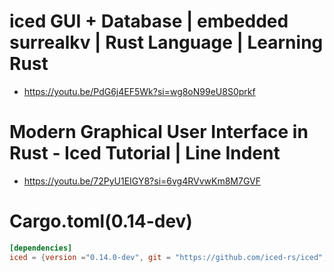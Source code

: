 # iced GUI + Database | embedded surrealkv | Rust Language | Learning Rust
- https://youtu.be/PdG6j4EF5Wk?si=wg8oN99eU8S0prkf

# Modern Graphical User Interface in Rust - Iced Tutorial | Line Indent
- https://youtu.be/72PyU1EIGY8?si=6vg4RVvwKm8M7GVF


# Cargo.toml(0.14-dev)


```toml
[dependencies]
iced = {version ="0.14.0-dev", git = "https://github.com/iced-rs/iced", rev = "5f00ae"}
```
